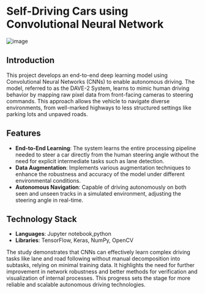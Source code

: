 # Self-Driving Cars using Convolutional Neural Network

![image](https://github.com/user-attachments/assets/b9d35ec1-2055-4955-87a2-cf84663f4cbc)


## Introduction
This project develops an end-to-end deep learning model using Convolutional Neural Networks (CNNs) to enable autonomous driving. The model, referred to as the DAVE-2 System, learns to mimic human driving behavior by mapping raw pixel data from front-facing cameras to steering commands. This approach allows the vehicle to navigate diverse environments, from well-marked highways to less structured settings like parking lots and unpaved roads.

## Features
- **End-to-End Learning**: The system learns the entire processing pipeline needed to steer a car directly from the human steering angle without the need for explicit intermediate tasks such as lane detection.
- **Data Augmentation**: Implements various augmentation techniques to enhance the robustness and accuracy of the model under different environmental conditions.
- **Autonomous Navigation**: Capable of driving autonomously on both seen and unseen tracks in a simulated environment, adjusting the steering angle in real-time.

## Technology Stack
- **Languages**: Jupyter notebook,python
- **Libraries**: TensorFlow, Keras, NumPy, OpenCV

The study demonstrates that CNNs can effectively learn complex driving tasks like lane and road following without manual decomposition into subtasks, relying on minimal training data. It highlights the need for further improvement in network robustness and better methods for verification and visualization of internal processes. This progress sets the stage for more reliable and scalable autonomous driving technologies.
